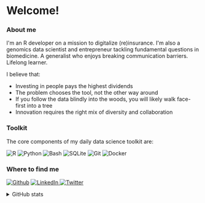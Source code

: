 <!--
**FedericoComoglio/FedericoComoglio** is a ✨ _special_ ✨ repository because its `README.md` (this file) appears on your GitHub profile.

Here are some ideas to get you started:


-->

<h1>Welcome!</h1>

<h3><b>About me</b></h3>

<p>I'm an R developer on a mission to digitalize (re)insurance. I'm also a genomics data scientist and entrepreneur tackling fundamental questions in biomedicine. A generalist who enjoys breaking communication barriers. Lifelong learner.
  
I believe that:

- Investing in people pays the highest dividends
- The problem chooses the tool, not the other way around
- If you follow the data blindly into the woods, you will likely walk face-first into a tree
- Innovation requires the right mix of diversity and collaboration

</p>

<h3><b>Toolkit</b></h3>

The core components of my daily data science toolkit are:

<!--
Icons from https://simpleicons.org/
-->

<p>
<img alt="R" src="https://img.shields.io/badge/-R-276DC3?style=flat-square&logo=r&logoColor=white" />
<img alt="Python" src="https://img.shields.io/badge/-Python-3776AB?style=flat-square&logo=python&logoColor=white" />
<img alt="Bash" src="https://img.shields.io/badge/-Bash-4EAA25?style=flat-square&logo=gnu-bash&logoColor=white" />
<img alt="SQLite" src="https://img.shields.io/badge/-SQL-003B57?style=flat-square&logo=sqlite&logoColor=white" />
<img alt="Git" src="https://img.shields.io/badge/-Git-F05032?style=flat-square&logo=git&logoColor=white" />
<img alt="Docker" src="https://img.shields.io/badge/-Docker-2496ED?style=flat-square&logo=docker&logoColor=white" />
</p>


<h3><b>Where to find me</b></h3>
<p>
<a href="https://github.com/FedericoComoglio" target="_blank"><img alt="Github" src="https://img.shields.io/badge/GitHub-%2312100E.svg?&style=flat-square&logo=Github&logoColor=white" /></a> 
<a href="https://www.linkedin.com/in/fcomoglio" target="_blank"><img alt="LinkedIn" src="https://img.shields.io/badge/linkedin-%230077B5.svg?&style=flat-square&logo=linkedin&logoColor=white" />
</a>
<a href="https://twitter.com/FederiComoglio" target="_blank"><img alt="Twitter" src="https://img.shields.io/badge/twitter-%231DA1F2.svg?&style=flat-square&logo=twitter&logoColor=white" /></a> 
</p>


<details>
<summary>GitHub stats</summary>

![GitHub Streak](https://github-readme-streak-stats.herokuapp.com/?user=FedericoComoglio)
----
</details>

